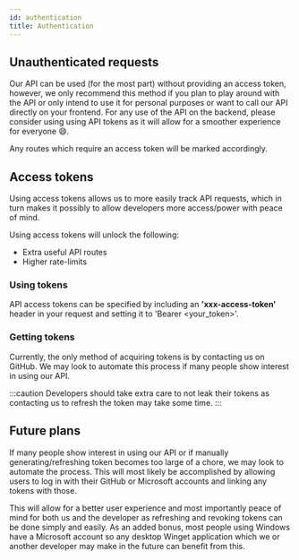 ```yaml
---
id: authentication
title: Authentication
---
```


## Unauthenticated requests
Our API can be used (for the most part) without providing an access token, however, we only recommend this method if you plan to play around with the API or only intend to use it for personal purposes or want to call our API directly on your frontend. For any use of the API on the backend, please consider using using API tokens as it will allow for a smoother experience for everyone :smile:.

Any routes which require an access token will be marked accordingly.

## Access tokens
Using access tokens allows us to more easily track API requests, which in turn makes it possibly to allow developers more access/power with peace of mind.

Using access tokens will unlock the following:
- Extra useful API routes
- Higher rate-limits

### Using tokens
API access tokens can be specified by including an **'xxx-access-token'** header in your request and setting it to 'Bearer <your_token>'.

### Getting tokens
Currently, the only method of acquiring tokens is by contacting us on GitHub. We may look to automate this process if many people show interest in using our API.

:::caution
Developers should take extra care to not leak their tokens as contacting us to refresh the token may take some time.
:::

## Future plans
If many people show interest in using our API or if manually generating/refreshing token becomes too large of a chore, we may look to automate the process. This will most likely be accomplished by allowing users to log in with their GitHub or Microsoft accounts and linking any tokens with those.

This will allow for a better user experience and most importantly peace of mind for both us and the developer as refreshing and revoking tokens can be done simply and easily. As an added bonus, most people using Windows have a Microsoft account so any desktop Winget application which we or another developer may make in the future can benefit from this.
